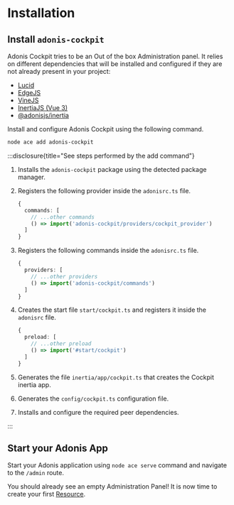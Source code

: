 # Installation

## Install `adonis-cockpit`

Adonis Cockpit tries to be an Out of the box Administration panel. It relies on different dependencies that will be installed and configured if they are not already present in your project:

- [Lucid](https://lucid.adonisjs.com/)
- [EdgeJS](https://edgejs.dev/)
- [VineJS](https://vinejs.dev/)
- [InertiaJS (Vue 3)](https://inertiajs.com/)
- [@adonisjs/inertia](https://docs.adonisjs.com/guides/views-and-templates/inertia)

Install and configure Adonis Cockpit using the following command.

```sh
node ace add adonis-cockpit
```

:::disclosure{title="See steps performed by the add command"}

1. Installs the `adonis-cockpit` package using the detected package manager.

2. Registers the following provider inside the `adonisrc.ts` file.

    ```ts
    {
      commands: [
        // ...other commands
        () => import('adonis-cockpit/providers/cockpit_provider')
      ]
    }
    ```

3. Registers the following commands inside the `adonisrc.ts` file.

    ```ts
    {
      providers: [
        // ...other providers
        () => import('adonis-cockpit/commands')
      ]
    }
    ```

4. Creates the start file `start/cockpit.ts` and registers it inside the `adonisrc` file.

    ```ts
    {
      preload: [
        // ...other preload
        () => import('#start/cockpit')
      ]
    }
    ```

5. Generates the file `inertia/app/cockpit.ts` that creates the Cockpit inertia app.

6. Generates the `config/cockpit.ts` configuration file.

7. Installs and configure the required peer dependencies.

:::

## Start your Adonis App

Start your Adonis application using `node ace serve` command and navigate to the `/admin` route.

You should already see an empty Administration Panel! It is now time to create your first [Resource](../basics/resources.md).
